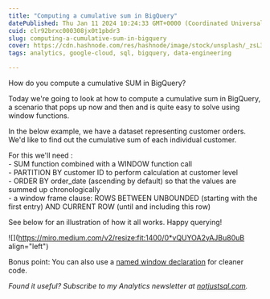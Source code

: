 ```yaml
---
title: "Computing a cumulative sum in BigQuery"
datePublished: Thu Jan 11 2024 10:24:33 GMT+0000 (Coordinated Universal Time)
cuid: clr92brxc000308jx0t1pbdr3
slug: computing-a-cumulative-sum-in-bigquery
cover: https://cdn.hashnode.com/res/hashnode/image/stock/unsplash/_zsL306fDck/upload/07403402006ef0b113e240736b99fba9.jpeg
tags: analytics, google-cloud, sql, bigquery, data-engineering

---
```


How do you compute a cumulative SUM in BigQuery?

Today we're going to look at how to compute a cumulative sum in BigQuery, a scenario that pops up now and then and is quite easy to solve using window functions.

In the below example, we have a dataset representing customer orders. We'd like to find out the cumulative sum of each individual customer.

For this we'll need :  
\- SUM function combined with a WINDOW function call  
\- PARTITION BY customer ID to perform calculation at customer level  
\- ORDER BY order\_date (ascending by default) so that the values are summed up chronologically  
\- a window frame clause: ROWS BETWEEN UNBOUNDED (starting with the first entry) AND CURRENT ROW (until and including this row)

See below for an illustration of how it all works. Happy querying!

![](https://miro.medium.com/v2/resize:fit:1400/0*vQUYOA2yAJBu80uB align="left")

Bonus point: You can also use a [named window declaration](https://datawise.dev/tidying-up-window-functions-in-bigquery-with-named-windows) for cleaner code.

*Found it useful? Subscribe to my Analytics newsletter at* [*notjustsql.com*](https://www.notjustsql.com)*.*